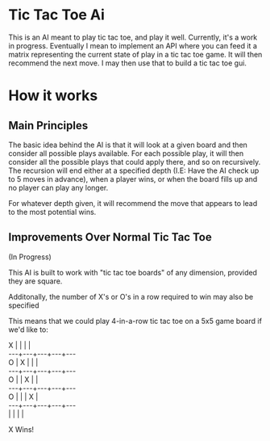 # Tic Tac Toe Ai

This is an AI meant to play tic tac toe, and play it well. Currently, it's a work in progress. Eventually I mean to implement an API where you can feed it a matrix representing the current state of play in a tic tac toe game. It will then recommend the next move. I may then use that to build a tic tac toe gui.

# How it works

Main Principles
-----

The basic idea behind the AI is that it will look at a given board and then consider all possible plays available. For each possible play, it will then consider all the possible plays that could apply there, and so on recursively. The recursion will end either at a specified depth (I.E: Have the AI check up to 5 moves in advance), when a player wins, or when the board fills up and no player can play any longer.

For whatever depth given, it will recommend the move that appears to lead to the most potential wins.

Improvements Over Normal Tic Tac Toe
-----

(In Progress)

This AI is built to work with "tic tac toe boards" of any dimension, provided they are square.

Additonally, the number of X's or O's in a row required to win may also be specified

This means that we could play 4-in-a-row tic tac toe on a 5x5 game board if we'd like to:

 X |   |   |   |</br>
---+---+---+---+---</br>
 O | X |   |   |</br>
---+---+---+---+---</br>
 O |   | X |   |</br>
---+---+---+---+---</br>
 O |   |   | X |</br>
---+---+---+---+---</br>
   |   |   |   |

   X Wins!
